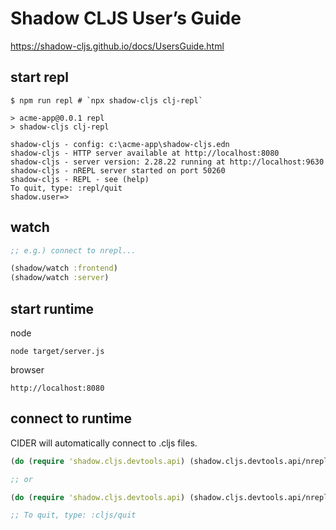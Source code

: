 # Shadow CLJS User’s Guide #

<https://shadow-cljs.github.io/docs/UsersGuide.html>

## start repl ##

``` shell
$ npm run repl # `npx shadow-cljs clj-repl`

> acme-app@0.0.1 repl
> shadow-cljs clj-repl

shadow-cljs - config: c:\acme-app\shadow-cljs.edn
shadow-cljs - HTTP server available at http://localhost:8080
shadow-cljs - server version: 2.28.22 running at http://localhost:9630
shadow-cljs - nREPL server started on port 50260
shadow-cljs - REPL - see (help)
To quit, type: :repl/quit
shadow.user=> 
```

## watch ##

``` clojure
;; e.g.) connect to nrepl...

(shadow/watch :frontend)
(shadow/watch :server)
```

## start runtime ##

node

``` shell
node target/server.js
```

browser

```
http://localhost:8080
```

## connect to runtime ##

CIDER will automatically connect to .cljs files.

``` clojure
(do (require 'shadow.cljs.devtools.api) (shadow.cljs.devtools.api/nrepl-select :frontend))

;; or

(do (require 'shadow.cljs.devtools.api) (shadow.cljs.devtools.api/nrepl-select :server))

;; To quit, type: :cljs/quit
```
